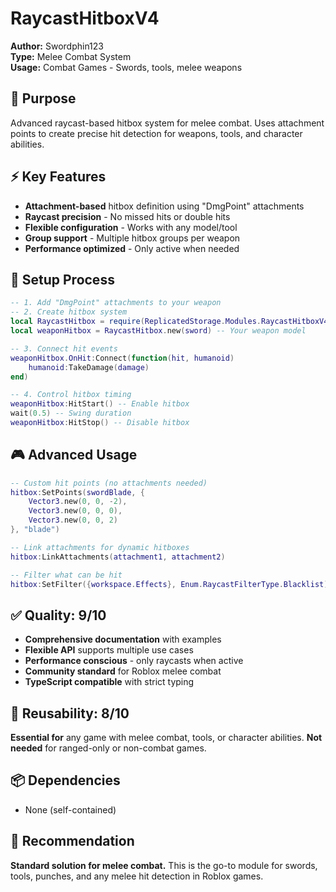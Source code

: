 # RaycastHitboxV4

**Author:** Swordphin123  
**Type:** Melee Combat System  
**Usage:** Combat Games - Swords, tools, melee weapons

## 🎯 Purpose
Advanced raycast-based hitbox system for melee combat. Uses attachment points to create precise hit detection for weapons, tools, and character abilities.

## ⚡ Key Features
- **Attachment-based** hitbox definition using "DmgPoint" attachments
- **Raycast precision** - No missed hits or double hits
- **Flexible configuration** - Works with any model/tool
- **Group support** - Multiple hitbox groups per weapon
- **Performance optimized** - Only active when needed

## 📝 Setup Process
```lua
-- 1. Add "DmgPoint" attachments to your weapon
-- 2. Create hitbox system
local RaycastHitbox = require(ReplicatedStorage.Modules.RaycastHitboxV4)
local weaponHitbox = RaycastHitbox.new(sword) -- Your weapon model

-- 3. Connect hit events
weaponHitbox.OnHit:Connect(function(hit, humanoid)
    humanoid:TakeDamage(damage)
end)

-- 4. Control hitbox timing
weaponHitbox:HitStart() -- Enable hitbox
wait(0.5) -- Swing duration
weaponHitbox:HitStop() -- Disable hitbox
```

## 🎮 Advanced Usage
```lua
-- Custom hit points (no attachments needed)
hitbox:SetPoints(swordBlade, {
    Vector3.new(0, 0, -2),
    Vector3.new(0, 0, 0), 
    Vector3.new(0, 0, 2)
}, "blade")

-- Link attachments for dynamic hitboxes
hitbox:LinkAttachments(attachment1, attachment2)

-- Filter what can be hit
hitbox:SetFilter({workspace.Effects}, Enum.RaycastFilterType.Blacklist)
```

## ✅ **Quality: 9/10**
- **Comprehensive documentation** with examples
- **Flexible API** supports multiple use cases
- **Performance conscious** - only raycasts when active
- **Community standard** for Roblox melee combat
- **TypeScript compatible** with strict typing

## 🔧 **Reusability: 8/10**
**Essential for** any game with melee combat, tools, or character abilities. **Not needed** for ranged-only or non-combat games.

## 📦 Dependencies
- None (self-contained)

## 🎯 Recommendation
**Standard solution for melee combat.** This is the go-to module for swords, tools, punches, and any melee hit detection in Roblox games.
